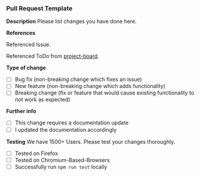 ### Pull Request Template

**Description**
Please list changes you have done here.

**References**

Referenced Issue.

Referenced ToDo from [project-board](https://github.com/orgs/TUfast-TUD/projects/1).

**Type of change**
- [ ] Bug fix (non-breaking change which fixes an issue)
- [ ] New feature (non-breaking change which adds functionality)
- [ ] Breaking change (fix or feature that would cause existing functionality to not work as expected)

**Further info**
- [ ] This change requires a documentation update
- [ ] I updated the documentation accordingly

**Testing**
We have 1500+ Users. Please test your changes thoroughly.
- [ ] Tested on Firefox
- [ ] Tested on Chromium-Based-Browsers
- [ ] Successfully run `npm run test` locally
